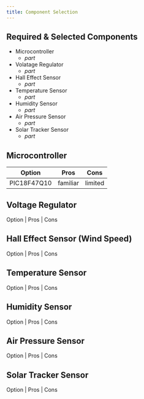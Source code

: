 ```yaml
---
title: Component Selection
---
```


## Required & Selected Components

- Microcontroller
  - *part*
- Volatage Regulator
  - *part*
- Hall Effect Sensor
  - *part*
- Temperature Sensor
  - *part*
- Humidity Sensor
  - *part*
- Air Pressure Sensor
  - *part*
- Solar Tracker Sensor
  - *part*

## Microcontroller

Option | Pros | Cons
---------|------|------
PIC18F47Q10 | familiar | limited

## Voltage Regulator

Option | Pros | Cons

## Hall Effect Sensor (Wind Speed)

Option | Pros | Cons

## Temperature Sensor

Option | Pros | Cons

## Humidity Sensor

Option | Pros | Cons

## Air Pressure Sensor

Option | Pros | Cons

## Solar Tracker Sensor

Option | Pros | Cons
